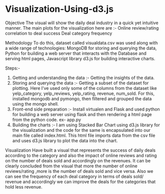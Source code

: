 # Visualization-Using-d3.js

Objective
The visual will show the daily deal industry in a quick yet intuitive manner. The main plots for the visualization here are :-
Online review/rating correlation to deal success
Deal category frequency


Methodology
To do this, dataset called visualdata.csv was used along with a wide range of technologies: MongoDB for storing and querying the data, Python for building a web server that interacts with the Database and serving html pages, Javascript library d3.js for building interactive charts. 

Steps:-
1. Getting and understanding the data :- Getting the insights of the data.
2. Storing and querying the data :- Getting a subset of the dataset for plotting. Here I've used only some of the columns from the dataset like yelp_category, yelp_reviews, yelp_rating, revenue, num_sold. For this, installed mongodb and pymongo, then filtered and grouped the data using the mongo shell.
3. Front-end side preparation :- Install virtualen and Flask and used python for building a web server using flask and then rendering a html page from the python code. ex- app.py 
4. Building the charts :- I am using Stacked Bar Chart using d3.js library for the visualization and the code for the same is encapsulated into our main file called index.html. This html file imports data from the csv file and uses d3.js library to plot the data into the chart.

Visualization
Have built a visual that represents the success of daily deals according to the category and also the impact of online reviews and rating on the number of deals sold and accordingly on the revenues. It can be clearly concluded from the visual that more the number of online reviews/rating ,more is the number of deals sold and vice versa. Also we can see the frequency of each deal category in terms of deals sold/ revenue and accordingly we can improve the deals for the categories that hold less revenue.  








